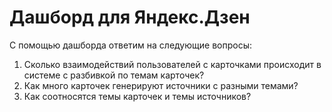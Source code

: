 # Дашборд для Яндекс.Дзен
С помощью дашборда ответим на следующие вопросы:  
1) Сколько взаимодействий пользователей с карточками происходит в системе с разбивкой по темам карточек?
2) Как много карточек генерируют источники с разными темами?
3) Как соотносятся темы карточек и темы источников?

